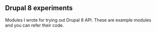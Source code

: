 Drupal 8 experiments
--------------------

Modules I wrote for trying out Drupal 8 API. These are example modules and you
can refer their code.
